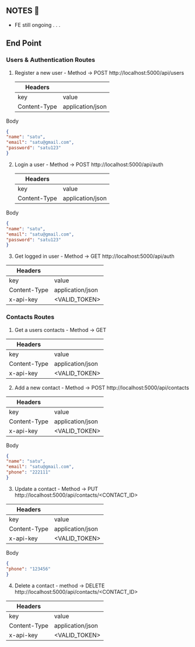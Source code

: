 ## NOTES 📝

- FE still ongoing . . .

## End Point
### Users & Authentication Routes

1. Register a new user - Method -> POST http://localhost:5000/api/users

   | Headers      |                  |
   | ------------ | ---------------- |
   | key          | value            |
   | Content-Type | application/json |

Body

```JSON
{
"name": "satu",
"email": "satu@gmail.com",
"password": "satu123"
}
```


2. Login a user - Method -> POST http://localhost:5000/api/auth

   | Headers      |                  |
   | ------------ | ---------------- |
   | key          | value            |
   | Content-Type | application/json |

Body

```JSON
{
"name": "satu",
"email": "satu@gmail.com",
"password": "satu123"
}
```
3. Get logged in user - Method -> GET http://localhost:5000/api/auth

| Headers      |                  |
| ------------ | ---------------- |
| key          | value            |
| Content-Type | application/json |
| x-api-key    | <VALID_TOKEN>    |


### Contacts Routes

1. Get a users contacts - Method -> GET

| Headers      |                  |
| ------------ | ---------------- |
| key          | value            |
| Content-Type | application/json |
| x-api-key    | <VALID_TOKEN>    |

2. Add a new contact - Method -> POST http://localhost:5000/api/contacts

| Headers      |                  |
| ------------ | ---------------- |
| key          | value            |
| Content-Type | application/json |
| x-api-key    | <VALID_TOKEN>    |

Body

```JSON
{
"name": "satu",
"email": "satu@gmail.com",
"phone": "222111"
}
```

3. Update a contact - Method -> PUT http://localhost:5000/api/contacts/<CONTACT_ID>

| Headers      |                  |
| ------------ | ---------------- |
| key          | value            |
| Content-Type | application/json |
| x-api-key    | <VALID_TOKEN>    |

Body

```JSON
{
"phone": "123456"
}
```

4. Delete a contact - method -> DELETE http://localhost:5000/api/contacts/<CONTACT_ID>

| Headers      |                  |
| ------------ | ---------------- |
| key          | value            |
| Content-Type | application/json |
| x-api-key    | <VALID_TOKEN>    |
